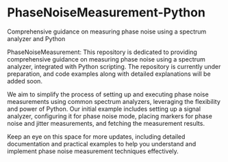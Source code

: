 # PhaseNoiseMeasurement-Python
Comprehensive guidance on measuring phase noise using a spectrum analyzer and Python

PhaseNoiseMeasurement: This repository is dedicated to providing comprehensive guidance on measuring phase noise using a spectrum analyzer, integrated with Python scripting. The repository is currently under preparation, and code examples along with detailed explanations will be added soon.

We aim to simplify the process of setting up and executing phase noise measurements using common spectrum analyzers, leveraging the flexibility and power of Python. Our initial example includes setting up a signal analyzer, configuring it for phase noise mode, placing markers for phase noise and jitter measurements, and fetching the measurement results.

Keep an eye on this space for more updates, including detailed documentation and practical examples to help you understand and implement phase noise measurement techniques effectively.
